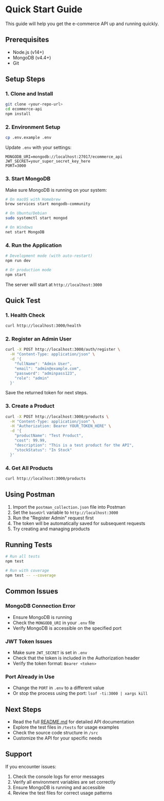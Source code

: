 # Quick Start Guide

This guide will help you get the e-commerce API up and running quickly.

## Prerequisites

- Node.js (v14+)
- MongoDB (v4.4+)
- Git

## Setup Steps

### 1. Clone and Install

```bash
git clone <your-repo-url>
cd ecommerce-api
npm install
```

### 2. Environment Setup

```bash
cp .env.example .env
```

Update `.env` with your settings:

```env
MONGODB_URI=mongodb://localhost:27017/ecommerce_api
JWT_SECRET=your_super_secret_key_here
PORT=3000
```

### 3. Start MongoDB

Make sure MongoDB is running on your system:

```bash
# On macOS with Homebrew
brew services start mongodb-community

# On Ubuntu/Debian
sudo systemctl start mongod

# On Windows
net start MongoDB
```

### 4. Run the Application

```bash
# Development mode (with auto-restart)
npm run dev

# Or production mode
npm start
```

The server will start at `http://localhost:3000`

## Quick Test

### 1. Health Check

```bash
curl http://localhost:3000/health
```

### 2. Register an Admin User

```bash
curl -X POST http://localhost:3000/auth/register \
  -H "Content-Type: application/json" \
  -d '{
    "fullName": "Admin User",
    "email": "admin@example.com",
    "password": "adminpass123",
    "role": "admin"
  }'
```

Save the returned token for next steps.

### 3. Create a Product

```bash
curl -X POST http://localhost:3000/products \
  -H "Content-Type: application/json" \
  -H "Authorization: Bearer YOUR_TOKEN_HERE" \
  -d '{
    "productName": "Test Product",
    "cost": 99.99,
    "description": "This is a test product for the API",
    "stockStatus": "In Stock"
  }'
```

### 4. Get All Products

```bash
curl http://localhost:3000/products
```

## Using Postman

1. Import the `postman_collection.json` file into Postman
2. Set the `baseUrl` variable to `http://localhost:3000`
3. Run the "Register Admin" request first
4. The token will be automatically saved for subsequent requests
5. Try creating and managing products

## Running Tests

```bash
# Run all tests
npm test

# Run with coverage
npm test -- --coverage
```

## Common Issues

### MongoDB Connection Error

- Ensure MongoDB is running
- Check the `MONGODB_URI` in your `.env` file
- Verify MongoDB is accessible on the specified port

### JWT Token Issues

- Make sure `JWT_SECRET` is set in `.env`
- Check that the token is included in the Authorization header
- Verify the token format: `Bearer <token>`

### Port Already in Use

- Change the `PORT` in `.env` to a different value
- Or stop the process using the port: `lsof -ti:3000 | xargs kill`

## Next Steps

- Read the full [README.md](README.md) for detailed API documentation
- Explore the test files in `/tests` for usage examples
- Check the source code structure in `/src`
- Customize the API for your specific needs

## Support

If you encounter issues:

1. Check the console logs for error messages
2. Verify all environment variables are set correctly
3. Ensure MongoDB is running and accessible
4. Review the test files for correct usage patterns
